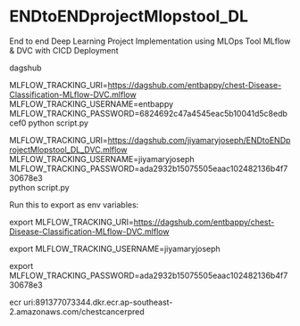 # ENDtoENDprojectMlopstool_DL
End to end Deep Learning Project Implementation using MLOps Tool MLflow &amp; DVC with CICD Deployment




dagshub

MLFLOW_TRACKING_URI=https://dagshub.com/entbappy/chest-Disease-Classification-MLflow-DVC.mlflow
MLFLOW_TRACKING_USERNAME=entbappy
MLFLOW_TRACKING_PASSWORD=6824692c47a4545eac5b10041d5c8edbcef0
python script.py

MLFLOW_TRACKING_URI=https://dagshub.com/jiyamaryjoseph/ENDtoENDprojectMlopstool_DL_DVC.mlflow \
MLFLOW_TRACKING_USERNAME=jiyamaryjoseph \
MLFLOW_TRACKING_PASSWORD=ada2932b15075505eaac102482136b4f730678e3 \
python script.py

Run this to export as env variables:

export MLFLOW_TRACKING_URI=https://dagshub.com/entbappy/chest-Disease-Classification-MLflow-DVC.mlflow

export MLFLOW_TRACKING_USERNAME=jiyamaryjoseph 

export MLFLOW_TRACKING_PASSWORD=ada2932b15075505eaac102482136b4f730678e3


ecr uri:891377073344.dkr.ecr.ap-southeast-2.amazonaws.com/chestcancerpred